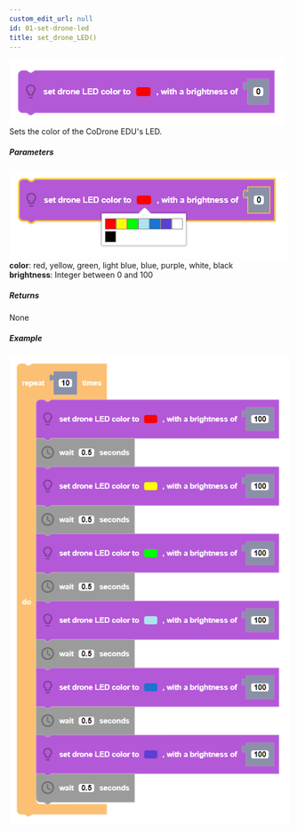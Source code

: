 ```yaml
---
custom_edit_url: null
id: 01-set-drone-led
title: set_drone_LED()
---
```


![set drone led block image](set_drone_led.PNG)
Sets the color of the CoDrone EDU's LED.

##### Parameters
![set drone led block param image](set_drone_led_params.PNG)<br />
**color**: red, yellow, green, light blue, blue, purple, white, black <br />
**brightness**: Integer between 0 and 100 <br /> 

##### Returns

None

##### Example

![set drone led example](set_drone_led_example.PNG)
